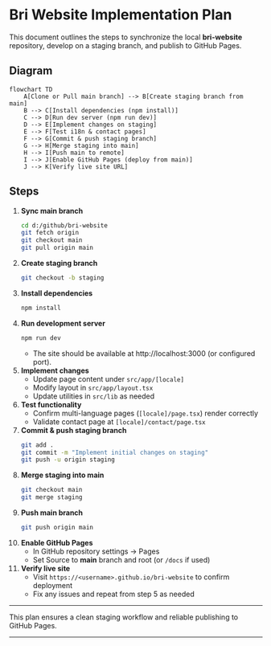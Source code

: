# Bri Website Implementation Plan

This document outlines the steps to synchronize the local **bri-website** repository, develop on a staging branch, and publish to GitHub Pages.

## Diagram

```mermaid
flowchart TD
    A[Clone or Pull main branch] --> B[Create staging branch from main]
    B --> C[Install dependencies (npm install)]
    C --> D[Run dev server (npm run dev)]
    D --> E[Implement changes on staging]
    E --> F[Test i18n & contact pages]
    F --> G[Commit & push staging branch]
    G --> H[Merge staging into main]
    H --> I[Push main to remote]
    I --> J[Enable GitHub Pages (deploy from main)]
    J --> K[Verify live site URL]
```

## Steps

1. **Sync main branch**  
   ```bash
   cd d:/github/bri-website
   git fetch origin
   git checkout main
   git pull origin main
   ```
2. **Create staging branch**  
   ```bash
   git checkout -b staging
   ```
3. **Install dependencies**  
   ```bash
   npm install
   ```
4. **Run development server**  
   ```bash
   npm run dev
   ```
   - The site should be available at http://localhost:3000 (or configured port).
5. **Implement changes**  
   - Update page content under `src/app/[locale]`  
   - Modify layout in `src/app/layout.tsx`  
   - Update utilities in `src/lib` as needed
6. **Test functionality**  
   - Confirm multi-language pages (`[locale]/page.tsx`) render correctly  
   - Validate contact page at `[locale]/contact/page.tsx`
7. **Commit & push staging branch**  
   ```bash
   git add .
   git commit -m "Implement initial changes on staging"
   git push -u origin staging
   ```
8. **Merge staging into main**  
   ```bash
   git checkout main
   git merge staging
   ```
9. **Push main branch**  
   ```bash
   git push origin main
   ```
10. **Enable GitHub Pages**  
    - In GitHub repository settings → Pages  
    - Set Source to **main** branch and root (or `/docs` if used)  
11. **Verify live site**  
    - Visit `https://<username>.github.io/bri-website` to confirm deployment  
    - Fix any issues and repeat from step 5 as needed

---

This plan ensures a clean staging workflow and reliable publishing to GitHub Pages.

---